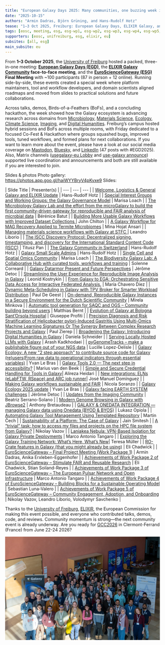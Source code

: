 ```yaml
---
title: "European Galaxy Days 2025: Many communities, one buzzing week in Freiburg"
date: "2025-10-15"
authors: "Armin Dadras, Björn Grüning, and Hans-Rudolf Hotz"
tease: "1–3 Oct 2025, Freiburg: European Galaxy Days, ELIXIR Galaxy, and EuroScienceGateway members convened to align roadmaps and turn plans into solutions, tools, and workflows through talks, demos, and a CoFest."
tags: [eosc, meeting, esg, esg-wp1, esg-wp2, esg-wp3, esg-wp4, esg-wp5, conference, egd]
supporters: [eosc, unifreiburg, esg, elixir, eu]
subsites: [all, esg]
main_subsite: eu
---
```

From **1–3 October 2025**, the [University of Freiburg](https://uni-freiburg.de/en/) hosted a packed, three-in-one meeting: [**European Galaxy Days (EGD)**,](https://galaxyproject.org/events/2025-10-01-egd2025/) the **[ELIXIR Galaxy Community](https://elixir-europe.org/communities/galaxy) face-to-face meeting**, and the **[EuroScienceGateway (ESG)](https://galaxyproject.org/projects/esg/) Final Meeting** with ~100 participants (87 in person + 12 online). Running side-by-side, these events created a special week where platform maintainers, tool and workflow developers, and domain scientists aligned roadmaps and moved from slides to practical solutions and future collaborations.

Across talks, demos, Birds-of-a-Feathers (BoFs), and a concluding hackathon, the week showed how the Galaxy ecosystem is advancing research across domains from [Microbiology](https://microbiology.usegalaxy.org/), [Materials Science](https://materials.usegalaxy.eu/), [Ecology](https://ecology.usegalaxy.eu/), [Climate Science](https://climate.usegalaxy.eu/), [Imaging](https://imaging.usegalaxy.eu/), and [Digital Humanities](https://galaxyproject.org/community/sig/digital-humanities/). Freiburg’s campus hosted hybrid sessions and BoFs across multiple rooms, with Friday dedicated to a focused Co-Fest & Hackathon where groups squashed bugs, improved tools, tuned workflows, and formed plans for next collaborations. If you want to learn more about the event, please have a look at our social media coverage on [Mastodon](https://mastodon.social/tags/EGD2025), [Bluesky](https://bsky.app/hashtag/EGD2025?author=galaxyproject.bsky.social), and [LinkedIn](https://www.linkedin.com/search/results/all/?keywords=%23egd2025&origin=HASH_TAG_FROM_FEED&sid=kCg) (47 posts with #EGD2025). Also, Matrix channels ([usegalaxy-eu Lobby](https://matrix.to/#/#usegalaxy-eu_Lobby:gitter.im) and [use-galaxy announce](https://matrix.to/#/!ArjKhGljVCmzqxhauY:matrix.org?via=matrix.org&via=matrix.uni-freiburg.de&via=t2bot.io)) supported live coordination and announcements and both are still available if you are interested to join.

Slides & photos
Photo gallery: https://photos.app.goo.gl/haiWYYBryV4pKvxe9
Slides: 

| Slide Title | Presenter(s) |
| --- | --- | --- |
| [Welcome, Logistics & General Galaxy and ELIXIR Update](https://f1000research.com/slides/14-1066) | Hans-Rudolf Hotz |
| [Special Interest Groups and Working Groups: the Galaxy Governance Model](https://f1000research.com/slides/14-1067) | Marisa Loach |
| [The Microbiology Galaxy Lab and the effort from the microGalaxy to build the first community-driven gateway for reproducible and FAIR analysis of microbial data](https://f1000research.com/slides/14-1021) | Bérénice Batut |
| [Building More Usable Galaxy Workflows with Improved Dataset Collections ](https://f1000research.com/slides/14-1069)| John Chilton |
| [A Galaxy Workflow for MAG Recovery Applied to Termite Microbiomes](https://f1000research.com/slides/14-1070) | Mina Hojat Ansari |
| [Managing materials science workflows with Galaxy at STFC ](https://f1000research.com/slides/14-1071)| Leandro Liborio |
| [The ISCC Discovery Protocol: Decentralized signing, timestamping, and discovery for the International Standard Content Code (ISCC)](https://f1000research.com/slides/14-1072) | Titusz Pan |
| [The Galaxy Community in Switzerland](https://f1000research.com/slides/14-1073) | Hans-Rudolf Hotz |
| [Galaxy Small Scale Admins](https://f1000research.com/slides/14-1074) | Hans-Rudolf Hotz |
| [Single Cell and Spatial Omics Community](https://f1000research.com/slides/14-1075) | Marisa Loach |
| [The Biodiversity Galaxy Lab: A Collaborative Hub with curated tools, workflows and training](https://f1000research.com/slides/14-1076) | Solenne Correard |
| [Galaxy Datarmor Present and Future Perspectives](https://f1000research.com/slides/14-1077) | Jérôme Detoc |
| [Streamlining the User Experience for Reproducible Image Analysis in Galaxy](https://f1000research.com/slides/14-1080) | Leonid Kostrykin |
| [From Galaxy to EGA: Orchestrating Sensitive Data Access for Interactive Federated Analysis.](https://f1000research.com/slides/14-1081) | María Chavero Díez |
| [Dynamic Meta-Scheduling in Galaxy with TPV Broker for Smarter Workload Distribution](https://f1000research.com/slides/14-1082) | Paul De Geest |
| [On-demand, Reproducible Galaxy Instances in a Secure Environment for the Dutch Scientific Community](https://f1000research.com/slides/14-1083) | Mirela Minkova |
| [Automatic tool generation for SAQC and OGS – Community building beyond users](https://f1000research.com/slides/14-1084) | Matthias Bernt |
| [Evolution of Galaxy at Bologna Sant’Orsola Hospital](https://f1000research.com/slides/14-1085) | Giuseppe Profiti |
| [Precision Diagnosis and Risk Stratification of Helicobacter pylori-Induced Gastritis Using Multi-Omics Machine Learning Signatures Or The Synergy Between Complex Research Projects and Galaxy](https://f1000research.com/slides/14-1086) | Paul Zierep |
| [Broadening the Galaxy: Introducing Digital Humanities in Galaxy](https://f1000research.com/slides/14-1087) | Daniela Schneider |
| [Serving Locally Hosted LLMs with Galaxy](https://f1000research.com/slides/14-1088) | Arash Kadkhodaei |
| [pyGenomeTracks – make a publishable figure out of your NGS data](https://f1000research.com/slides/14-1089) | Lucille Lopez-Delisle |
| [Galaxy Ecology: A new "2 step approach" to contribute source code for Galaxy (re)users(From raw data to operational indicators through essential variables)](https://f1000research.com/slides/14-1090) | Yvan Le Bras |
| [Galaxy Tools 2.0 — The next step in accessibility?](https://f1000research.com/slides/14-1091) | Marius van den Beek |
| [Simple and Secure Credential Handling for Tools in Galaxy](https://f1000research.com/slides/14-1092)| Alireza Heidari |
| [New integrations: ELNs (eLabFTW, RSpace) and ARC job runner](https://f1000research.com/slides/14-1093)| José Manuel Domínguez |
| [Making Galaxy workflows sustainable and FAIR](https://f1000research.com/slides/14-1094) | Nicola Soranzo |
| [Galaxy Ecology 2025 update](https://f1000research.com/slides/14-1095) | Yvan Le Bras |
| [Galaxy facing EARTH SYSTEM challenges](https://f1000research.com/slides/14-1096) | Jérôme Detoc |
| [Updates from the Imaging Community](https://f1000research.com/slides/14-1097) | Beatriz Serrano-Solano |
| [Modern Genome Browsing in Galaxy with JBrowse2](https://f1000research.com/slides/14-1098) | Anthony Bretaudeau |
| [GALAXY & ONEDATA INTEGRATION — managing Galaxy data using Onedata (BYOD & BYOS)](https://f1000research.com/slides/14-1099) | Lukasz Opiola |
| [Automating Galaxy Tool Management Using Templated Repository](https://f1000research.com/slides/14-1100) | Martin Čech |
| [Sustainability of a Platform: The Case of Galaxy](https://f1000research.com/slides/14-1101) | Jain Smitesh |
| [A “trivial” task: how to access my files and projects on the HPC file system from Galaxy?](https://f1000research.com/slides/14-1102) | Nikolay Vazov |
| [Laniakea Nebula: VPN-Based Isolation for Galaxy Private Deployments](https://f1000research.com/slides/14-1103) | Marco Antonio Tangaro |
| [Exploring the Galaxy Training Network: What’s Here, What’s New](https://f1000research.com/slides/14-1104)| Teresa Müller |
| [RO-Crate features in Galaxy (that you might already be using)](https://f1000research.com/slides/14-1105) | Eli Chadwick |
| [EuroScienceGateway – Final Project Meeting (Work Package 1)](https://f1000research.com/slides/14-1106) | Armin Dadras, Anika Erxleben-Eggenhofer |
| [Achievements of Work Package 2 of EuroScienceGateway – Stimulate FAIR and Reusable Research](https://f1000research.com/slides/14-1107) | Eli Chadwick, Stian Soiland-Reyes |
| [Achievements of Work Package 3 of EuroScienceGateway – The European Pulsar Network and Open Infrastructure](https://f1000research.com/slides/14-1108) | Marco Antonio Tangaro |
| [Achievements of Work Package 4 of EuroScienceGateway – Building Blocks for a Sustainable Operating Model](https://f1000research.com/slides/14-1109) | Sebastian Luna-Valero |
| [Achievements of Work Package 5 of EuroScienceGateway – Community Engagement, Adoption, and Onboarding](https://f1000research.com/slides/14-1110) | Nikolay Vazov, Leandro Liborio, Volodymyr Savchenko |

Thanks to the [University of Freiburg](https://uni-freiburg.de), [ELIXIR](https://elixir-europe.org/), the European Commission for making this event possible, and everyone who contributed talks, demos, code, and reviews. Community momentum is strong—the next community event is already underway. Are you ready for [GCC2026](https://galaxyproject.org/events/gcc2026/) in Clermont-Ferrand (France) from June 22-24 2026?

![EGD2025 Group photo taken by Pavan Videm](./egd_group_photo.jpg)
